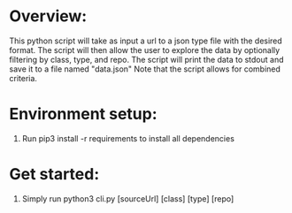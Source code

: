 # Overview:
  This python script will take as input a url to a json type file with the desired format.
  The script will then allow the user to explore the data by optionally filtering by class, type, and repo.
  The script will print the data to stdout and save it to a file named "data.json"
  Note that the script allows for combined criteria.

# Environment setup:
1. Run pip3 install -r requirements to install all dependencies

# Get started:
1. Simply run python3 cli.py [sourceUrl] [class] [type] [repo]
